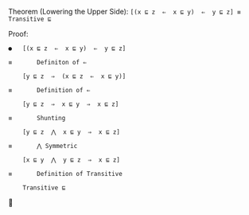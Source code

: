 Theorem (Lowering the Upper Side): `[(x ⊑ z  ⇐  x ⊑ y)  ⇐  y ⊑ z] ≡ Transitive ⊑`

Proof:

```
●	[(x ⊑ z  ⇐  x ⊑ y)  ⇐  y ⊑ z]

≡		Definiton of ⇐

	[y ⊑ z  ⇒  (x ⊑ z  ⇐  x ⊑ y)]

≡		Definition of ⇐

	[y ⊑ z  ⇒  x ⊑ y  ⇒  x ⊑ z]

≡		Shunting

	[y ⊑ z  ⋀  x ⊑ y  ⇒  x ⊑ z]

≡		⋀ Symmetric

	[x ⊑ y  ⋀  y ⊑ z  ⇒  x ⊑ z]

≡		Definition of Transitive

	Transitive ⊑
```

🚡

